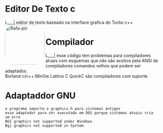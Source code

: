 # Editor De Texto c
L___| editor de texto baseado na interface grafica do Turbo c++
    <img align="left" alt="Rafa-pic" height="130" style="border-radius:30px;" src="https://d22blwhp6neszm.cloudfront.net/37/361654/tc_000.png">
# Compilador
L___| esse código tem problemas para compiladores atuais com esquemas que 
      não são aceitos pela ANSI de compiladores comandos velhos que podem ser
      adaptados.  
    Borland c/c++  MinGw  Lattice C  QuickC  são compiladores com suporte.
    
# Adaptaddor GNU
    o programa importa o graphics.h para sistemas antigos 
    esse adaptador para ser executado em DOS porque sistemas atuais cria um erro
    BGI graphics not supported under Windows
    Bgi graphics not supported in System
